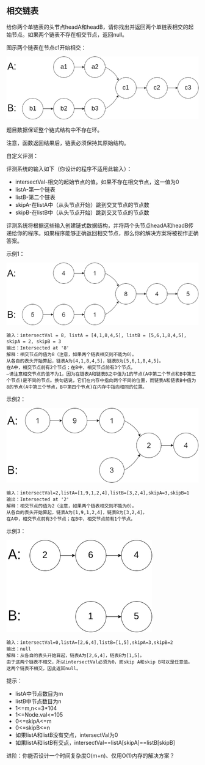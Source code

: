 ## 相交链表

给你两个单链表的头节点headA和headB，请你找出并返回两个单链表相交的起始节点。如果两个链表不存在相交节点，返回null。

图示两个链表在节点c1开始相交：

![img.png](../images/160.intersection-of-two-linked-lists.png)

题目数据保证整个链式结构中不存在环。

注意，函数返回结果后，链表必须保持其原始结构。

自定义评测：

评测系统的输入如下（你设计的程序不适用此输入）：

* intersectVal-相交的起始节点的值。如果不存在相交节点，这一值为0
* listA-第一个链表
* listB-第二个链表
* skipA-在listA中（从头节点开始）跳到交叉节点的节点数
* skipB-在listB中（从头节点开始）跳到交叉节点的节点数

评测系统将根据这些输入创建链式数据结构，并将两个头节点headA和headB传递给你的程序。如果程序能够正确返回相交节点，那么你的解决方案将被视作正确答案。



示例1：

![img.png](../images/160.intersection-of-two-linked-lists_1.png)
```
输入：intersectVal = 8, listA = [4,1,8,4,5], listB = [5,6,1,8,4,5], skipA = 2, skipB = 3
输出：Intersected at '8'
解释：相交节点的值为8（注意，如果两个链表相交则不能为0）。
从各自的表头开始算起，链表A为[4,1,8,4,5]，链表B为[5,6,1,8,4,5]。
在A中，相交节点前有2个节点；在B中，相交节点前有3个节点。
—请注意相交节点的值不为1，因为在链表A和链表B之中值为1的节点(A中第二个节点和B中第三个节点)是不同的节点。换句话说，它们在内存中指向两个不同的位置，而链表A和链表B中值为8的节点(A中第三个节点，B中第四个节点)在内存中指向相同的位置。
```

示例2：

![img.png](../images/160.intersection-of-two-linked-lists_2.png)
```
输入：intersectVal=2,listA=[1,9,1,2,4],listB=[3,2,4],skipA=3,skipB=1
输出：Intersected at '2'
解释：相交节点的值为2（注意，如果两个链表相交则不能为0）。
从各自的表头开始算起，链表A为[1,9,1,2,4]，链表B为[3,2,4]。
在A中，相交节点前有3个节点；在B中，相交节点前有1个节点。
```

示例3：

![img.png](../images/160.intersection-of-two-linked-lists_3.png)
```
输入：intersectVal=0,listA=[2,6,4],listB=[1,5],skipA=3,skipB=2
输出：null
解释：从各自的表头开始算起，链表A为[2,6,4]，链表B为[1,5]。
由于这两个链表不相交，所以intersectVal必须为0，而skip A和skip B可以是任意值。
这两个链表不相交，因此返回null。
```

提示：

* listA中节点数目为m
* listB中节点数目为n
* 1<=m,n<=3*104
* 1<=Node.val<=105
* 0<=skipA<=m
* 0<=skipB<=n
* 如果listA和listB没有交点，intersectVal为0
* 如果listA和listB有交点，intersectVal==listA[skipA]==listB[skipB]


进阶：你能否设计一个时间复杂度O(m+n)、仅用O(1)内存的解决方案？
